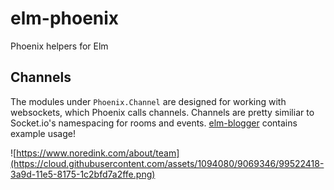 # elm-phoenix

Phoenix helpers for Elm



## Channels

The modules under `Phoenix.Channel` are designed for working with websockets, which Phoenix calls channels. Channels are pretty similiar to Socket.io's namespacing for rooms and events. [elm-blogger](https://github.com/NoRedInk/elm-blogger/tree/master/web/static/elm) contains example usage!


![https://www.noredink.com/about/team](https://cloud.githubusercontent.com/assets/1094080/9069346/99522418-3a9d-11e5-8175-1c2bfd7a2ffe.png)
